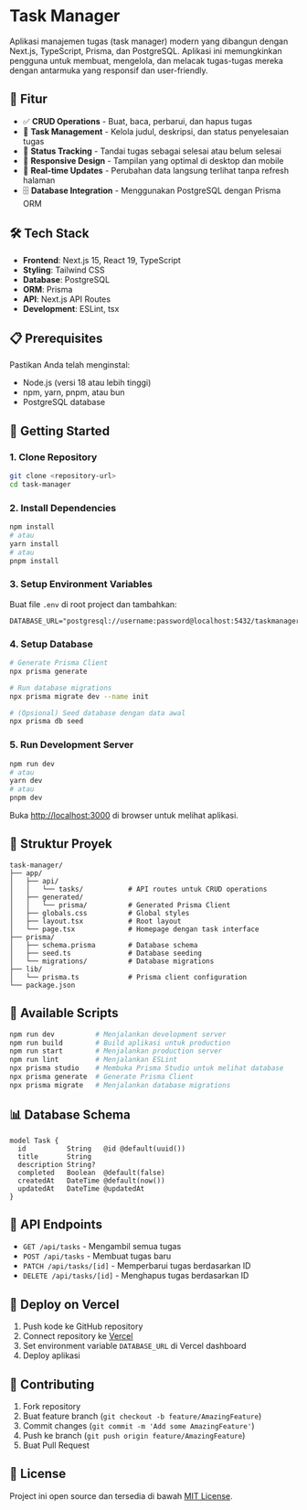 # Task Manager

Aplikasi manajemen tugas (task manager) modern yang dibangun dengan Next.js, TypeScript, Prisma, dan PostgreSQL. Aplikasi ini memungkinkan pengguna untuk membuat, mengelola, dan melacak tugas-tugas mereka dengan antarmuka yang responsif dan user-friendly.

## 🚀 Fitur

- ✅ **CRUD Operations** - Buat, baca, perbarui, dan hapus tugas
- 📝 **Task Management** - Kelola judul, deskripsi, dan status penyelesaian tugas
- 🎯 **Status Tracking** - Tandai tugas sebagai selesai atau belum selesai
- 📱 **Responsive Design** - Tampilan yang optimal di desktop dan mobile
- 🔄 **Real-time Updates** - Perubahan data langsung terlihat tanpa refresh halaman
- 🗄️ **Database Integration** - Menggunakan PostgreSQL dengan Prisma ORM

## 🛠️ Tech Stack

- **Frontend**: Next.js 15, React 19, TypeScript
- **Styling**: Tailwind CSS
- **Database**: PostgreSQL
- **ORM**: Prisma
- **API**: Next.js API Routes
- **Development**: ESLint, tsx

## 📋 Prerequisites

Pastikan Anda telah menginstal:

- Node.js (versi 18 atau lebih tinggi)
- npm, yarn, pnpm, atau bun
- PostgreSQL database

## 🚀 Getting Started

### 1. Clone Repository

```bash
git clone <repository-url>
cd task-manager
```

### 2. Install Dependencies

```bash
npm install
# atau
yarn install
# atau
pnpm install
```

### 3. Setup Environment Variables

Buat file `.env` di root project dan tambahkan:

```env
DATABASE_URL="postgresql://username:password@localhost:5432/taskmanager"
```

### 4. Setup Database

```bash
# Generate Prisma Client
npx prisma generate

# Run database migrations
npx prisma migrate dev --name init

# (Opsional) Seed database dengan data awal
npx prisma db seed
```

### 5. Run Development Server

```bash
npm run dev
# atau
yarn dev
# atau
pnpm dev
```

Buka [http://localhost:3000](http://localhost:3000) di browser untuk melihat aplikasi.

## 📁 Struktur Proyek

```text
task-manager/
├── app/
│   ├── api/
│   │   └── tasks/           # API routes untuk CRUD operations
│   ├── generated/
│   │   └── prisma/          # Generated Prisma Client
│   ├── globals.css          # Global styles
│   ├── layout.tsx           # Root layout
│   └── page.tsx             # Homepage dengan task interface
├── prisma/
│   ├── schema.prisma        # Database schema
│   ├── seed.ts              # Database seeding
│   └── migrations/          # Database migrations
├── lib/
│   └── prisma.ts            # Prisma client configuration
└── package.json
```

## 🔧 Available Scripts

```bash
npm run dev          # Menjalankan development server
npm run build        # Build aplikasi untuk production
npm run start        # Menjalankan production server
npm run lint         # Menjalankan ESLint
npx prisma studio    # Membuka Prisma Studio untuk melihat database
npx prisma generate  # Generate Prisma Client
npx prisma migrate   # Menjalankan database migrations
```

## 📊 Database Schema

```prisma
model Task {
  id          String   @id @default(uuid())
  title       String
  description String?
  completed   Boolean  @default(false)
  createdAt   DateTime @default(now())
  updatedAt   DateTime @updatedAt
}
```

## 🔌 API Endpoints

- `GET /api/tasks` - Mengambil semua tugas
- `POST /api/tasks` - Membuat tugas baru
- `PATCH /api/tasks/[id]` - Memperbarui tugas berdasarkan ID
- `DELETE /api/tasks/[id]` - Menghapus tugas berdasarkan ID

## 🚀 Deploy on Vercel

1. Push kode ke GitHub repository
2. Connect repository ke [Vercel](https://vercel.com)
3. Set environment variable `DATABASE_URL` di Vercel dashboard
4. Deploy aplikasi

## 📝 Contributing

1. Fork repository
2. Buat feature branch (`git checkout -b feature/AmazingFeature`)
3. Commit changes (`git commit -m 'Add some AmazingFeature'`)
4. Push ke branch (`git push origin feature/AmazingFeature`)
5. Buat Pull Request

## 📄 License

Project ini open source dan tersedia di bawah [MIT License](LICENSE).
